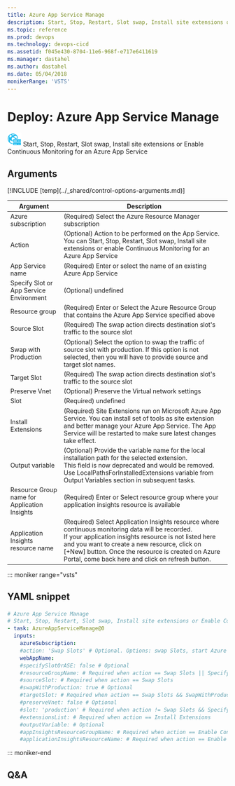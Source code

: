 ```yaml
---
title: Azure App Service Manage
description: Start, Stop, Restart, Slot swap, Install site extensions or Enable Continuous Monitoring for an Azure App Service
ms.topic: reference
ms.prod: devops
ms.technology: devops-cicd
ms.assetid: f045e430-8704-11e6-968f-e717e6411619
ms.manager: dastahel
ms.author: dastahel
ms.date: 05/04/2018
monikerRange: 'VSTS'
---
```


# Deploy: Azure App Service Manage

![](_img/azureappservicemanage.png) Start, Stop, Restart, Slot swap, Install site extensions or Enable Continuous Monitoring for an Azure App Service

## Arguments

<table><thead><tr><th>Argument</th><th>Description</th></tr></thead>
<tr><td>Azure subscription</td><td>(Required) Select the Azure Resource Manager subscription</td></tr>
<tr><td>Action</td><td>(Optional) Action to be performed on the App Service. You can Start, Stop, Restart, Slot swap, Install site extensions or enable Continuous Monitoring for an Azure App Service</td></tr>
<tr><td>App Service name</td><td>(Required) Enter or select the name of an existing Azure App Service</td></tr>
<tr><td>Specify Slot or App Service Environment</td><td>(Optional) undefined</td></tr>
<tr><td>Resource group</td><td>(Required) Enter or Select the Azure Resource Group that contains the Azure App Service specified above</td></tr>
<tr><td>Source Slot</td><td>(Required) The swap action directs destination slot's traffic to the source slot</td></tr>
<tr><td>Swap with Production</td><td>(Optional) Select the option to swap the traffic of source slot with production. If this option is not selected, then you will have to provide source and target slot names.</td></tr>
<tr><td>Target Slot</td><td>(Required) The swap action directs destination slot's traffic to the source slot</td></tr>
<tr><td>Preserve Vnet</td><td>(Optional) Preserve the Virtual network settings</td></tr>
<tr><td>Slot</td><td>(Required) undefined</td></tr>
<tr><td>Install Extensions</td><td>(Required) Site Extensions run on Microsoft Azure App Service. You can install set of tools as site extension and better manage your Azure App Service. The  App Service will be restarted to make sure latest changes take effect.</td></tr>
<tr><td>Output variable</td><td>(Optional) Provide the variable name for the local installation path for the selected extension.<br/>This field is now deprecated and would be removed. Use LocalPathsForInstalledExtensions variable from Output Variables section in subsequent tasks.</td></tr>
<tr><td>Resource Group name for Application Insights</td><td>(Required) Enter or Select resource group where your application insights resource is available</td></tr>
<tr><td>Application Insights resource name</td><td>(Required) Select Application Insights resource where continuous monitoring data will be recorded. <br/>If your application insights resource is not listed here and you want to create a new resource, click on [+New] button. Once the resource is created on Azure Portal, come back here and click on refresh button.</td></tr>
[!INCLUDE [temp](../_shared/control-options-arguments.md)]
</table>

::: moniker range="vsts"

## YAML snippet

```YAML
# Azure App Service Manage
# Start, Stop, Restart, Slot swap, Install site extensions or Enable Continuous Monitoring for an Azure App Service
- task: AzureAppServiceManage@0
  inputs:
    azureSubscription: 
    #action: 'Swap Slots' # Optional. Options: swap Slots, start Azure App Service, stop Azure App Service, restart Azure App Service, install Extensions, enable Continuous Monitoring, start All Continuous Webjobs, stop All Continuous Webjobs
    webAppName: 
    #specifySlotOrASE: false # Optional
    #resourceGroupName: # Required when action == Swap Slots || SpecifySlot == True
    #sourceSlot: # Required when action == Swap Slots
    #swapWithProduction: true # Optional
    #targetSlot: # Required when action == Swap Slots && SwapWithProduction == False
    #preserveVnet: false # Optional
    #slot: 'production' # Required when action != Swap Slots && SpecifySlot == True
    #extensionsList: # Required when action == Install Extensions
    #outputVariable: # Optional
    #appInsightsResourceGroupName: # Required when action == Enable Continuous Monitoring
    #applicationInsightsResourceName: # Required when action == Enable Continuous Monitoring
```

::: moniker-end

## Q&A

<!-- BEGINSECTION class="md-qanda" -->

<!-- ENDSECTION -->
